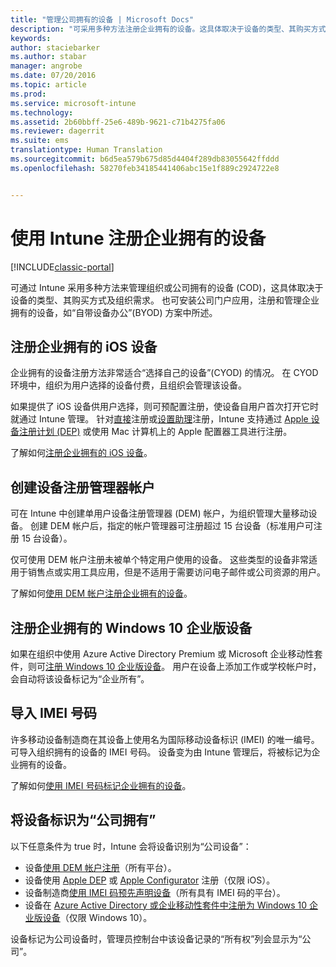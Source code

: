 ```yaml
---
title: "管理公司拥有的设备 | Microsoft Docs"
description: "可采用多种方法注册企业拥有的设备。这具体取决于设备的类型、其购买方式以及组织需求。"
keywords: 
author: staciebarker
ms.author: stabar
manager: angrobe
ms.date: 07/20/2016
ms.topic: article
ms.prod: 
ms.service: microsoft-intune
ms.technology: 
ms.assetid: 2b60bbff-25e6-489b-9621-c71b4275fa06
ms.reviewer: dagerrit
ms.suite: ems
translationtype: Human Translation
ms.sourcegitcommit: b6d5ea579b675d85d4404f289db83055642ffddd
ms.openlocfilehash: 58270feb34185441406abc15e1f889c2924722e8


---
```


# <a name="enroll-corporate-owned-devices-by-using-intune"></a>使用 Intune 注册企业拥有的设备

[!INCLUDE[classic-portal](../includes/classic-portal.md)]

可通过 Intune 采用多种方法来管理组织或公司拥有的设备 (COD)，这具体取决于设备的类型、其购买方式及组织需求。 也可安装公司门户应用，注册和管理企业拥有的设备，如“自带设备办公”(BYOD) 方案中所述。

## <a name="enroll-corporate-owned-ios-devices"></a>注册企业拥有的 iOS 设备

企业拥有的设备注册方法非常适合“选择自己的设备”(CYOD) 的情况。 在 CYOD 环境中，组织为用户选择的设备付费，且组织会管理该设备。

如果提供了 iOS 设备供用户选择，则可预配置注册，使设备自用户首次打开它时就通过 Intune 管理。 针对[直接](ios-direct-enrollment-in-microsoft-intune.md)注册或[设置助理](ios-setup-assistant-enrollment-in-microsoft-intune.md)注册，Intune 支持通过 [Apple 设备注册计划 (DEP)](ios-device-enrollment-program-in-microsoft-intune.md) 或使用 Mac 计算机上的 Apple 配置器工具进行注册。

了解如何[注册企业拥有的 iOS 设备](enroll-corporate-owned-ios-devices-in-microsoft-intune.md)。

## <a name="create-a-device-enrollment-manager-account"></a>创建设备注册管理器帐户

可在 Intune 中创建单用户设备注册管理器 (DEM) 帐户，为组织管理大量移动设备。 创建 DEM 帐户后，指定的帐户管理器可注册超过 15 台设备（标准用户可注册 15 台设备）。

仅可使用 DEM 帐户注册未被单个特定用户使用的设备。 这些类型的设备非常适用于销售点或实用工具应用，但是不适用于需要访问电子邮件或公司资源的用户。

了解如何[使用 DEM 帐户注册企业拥有的设备](enroll-corporate-owned-devices-with-the-device-enrollment-manager-in-microsoft-intune.md)。

## <a name="enroll-corporate-owned-windows-10-enterprise-devices"></a>注册企业拥有的 Windows 10 企业版设备

如果在组织中使用 Azure Active Directory Premium 或 Microsoft 企业移动性套件，则可[注册 Windows 10 企业版设备](https://docs.microsoft.com/active-directory/active-directory-azureadjoin-windows10-devices-overview)。 用户在设备上添加工作或学校帐户时，会自动将该设备标记为“企业所有”。

## <a name="import-imei-numbers"></a>导入 IMEI 号码

许多移动设备制造商在其设备上使用名为国际移动设备标识 (IMEI) 的唯一编号。 可导入组织拥有的设备的 IMEI 号码。 设备变为由 Intune 管理后，将被标记为企业拥有的设备。

了解如何[使用 IMEI 号码标记企业拥有的设备](specify-corporate-owned-devices-with-international-mobile-equipment-identity-imei-numbers.md)。

## <a name="identify-a-device-as-corporate-owned"></a>将设备标识为“公司拥有”

以下任意条件为 true 时，Intune 会将设备识别为“公司设备”：

 - 设备[使用 DEM 帐户注册](enroll-corporate-owned-devices-with-the-device-enrollment-manager-in-microsoft-intune.md)（所有平台）。
 - 设备使用 [Apple DEP](ios-device-enrollment-program-in-microsoft-intune.md) 或 [Apple Configurator](ios-setup-assistant-enrollment-in-microsoft-intune.md) 注册（仅限 iOS）。
 - 设备制造商[使用 IMEI 码预先声明设备](specify-corporate-owned-devices-with-international-mobile-equipment-identity-imei-numbers.md)（所有具有 IMEI 码的平台）。
 - 设备在 [Azure Active Directory 或企业移动性套件中注册为 Windows 10 企业版设备](https://docs.microsoft.com/active-directory/active-directory-azureadjoin-windows10-devices-overview)（仅限 Windows 10）。

设备标记为公司设备时，管理员控制台中该设备记录的“所有权”列会显示为“公司”。 



<!--HONumber=Dec16_HO2-->


